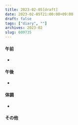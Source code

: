 ```yaml
---
title: 2023-02-05[draft]
date: 2023-02-05T21:00:00+09:00
draft: false
tags: ["diary", ""]
archives: 2023-02
slug: 609735
---
```

#### 午前
- 
#### 午後
- 
#### 体調
- 
#### その他